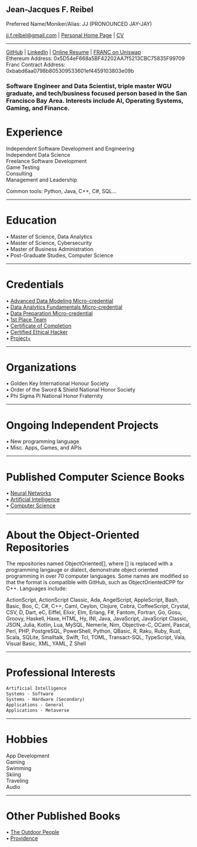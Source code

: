 ## Jean-Jacques F. Reibel    
Preferred Name/Moniker/Alias: JJ (PRONOUNCED JAY-JAY)    

jj.f.reibel@gmail.com | [Personal Home Page](https://jjfreibel.wixsite.com/home) | [CV](https://jjfreibel.wixsite.com/home/CV)    


____________________________________________________________________________________________________________________________________
[GitHub](https://github.com/JJFReibel) | [LinkedIn](http://www.linkedin.com/in/jj-reibel) | [Online Resume](https://sites.google.com/view/jj-reibel) | [FRANC on Uniswap](https://app.uniswap.org/#/swap?outputCurrency=0xbabd6aa0798b805309533601ef4459103803e09b)       
Ethereum Address: 0x5D54eF668a5BF42202AA7f5213CBC75835F99709  
Franc Contract Address: 0xbabd6aa0798b805309533601ef4459103803e09b  

### Software Engineer and Data Scientist, triple master WGU graduate, and tech/business focused person based in the San Francisco Bay Area. Interests include AI, Operating Systems, Gaming, and Finance.         

# Experience
Independent Software Development and Engineering    
Independent Data Science    
Freelance Software Development    
Game Testing    
Consulting    
Management and Leadership    

Common tools: Python, Java, C++, C#, SQL...     

____________________________________________________________________________________________________________________________________

# Education
• Master of Science, Data Analytics      
• Master of Science, Cybersecurity  
• Master of Business Administration        
• Post-Graduate Studies, Computer Science     

____________________________________________________________________________________________________________________________________

# Credentials 
• [Advanced Data Modeling Micro-credential](https://wgu.badgr.com/public/assertions/1K6e7LuuR1-6X9jztl8BBA)     
• [Data Analytics Fundamentals Micro-credential](https://api.badgr.io/public/assertions/rZmbnxEJSyuhUihylZOmTw)     
• [Data Preparation Micro-credential](https://api.badgr.io/public/assertions/VxElP-ftQW29949Tb1uh6w)     
• [1st Place Team](https://api.badgr.io/public/assertions/UkMhEM24Sr2MqICPlPu18w)        
• [Certificate of Completion](https://api.badgr.io/public/assertions/EqLkixvzT5KfxXjaaJhdig)    
• [Certified Ethical Hacker](https://aspen.eccouncil.org/VerifyBadge?&type=certification&a=vp1VEDsr3JTQaPYsoO0hBKIfBWaffPfg1XMgf32gbbM=)     
• [Project+](https://www.credly.com/badges/7c2182a1-b604-401e-87c5-0409168341a1)    

____________________________________________________________________________________________________________________________________

# Organizations
• Golden Key International Honour Society    
• Order of the Sword & Shield National Honor Society  
• Phi Sigma Pi National Honor Fraternity  

____________________________________________________________________________________________________________________________________

# Ongoing Independent Projects
• New programming language  
• Misc. Apps, Games, and APIs  

____________________________________________________________________________________________________________________________________

# Published Computer Science Books
• [Neural Networks](https://www.amazon.com/dp/B0C573PP5B)      
• [Artificial Intelligence](https://www.amazon.com/dp/B0C4HCLXSQ)     
• [Computer Science](https://www.amazon.com/dp/B0C3ZX7DQ5)      

____________________________________________________________________________________________________________________________________

# About the Object-Oriented Repositories
The repositories named ObjectOriented[], where [] is replaced with a programming langauge or dialect, demonstrate object oriented programming in over 70 computer languages. Some names are modified so that the format is compatible with GitHub, such as ObjectOrientedCPP for C++. Languages include:  

ActionScript, ActionScript Classic, Ada, AngelScript, AppleScript, Bash, Basic, Boo, C, C#, C++, Caml, Ceylon, Clojure, Cobra, CoffeeScript, Crystal, CSV, D, Dart, eC, Eiffel, Elixir, Elm, Erlang, F#, Fantom, Fortran, Go, Gosu, Groovy, Haskell, Haxe, HTML, Hy, INI, Java, JavaScript, JavaScript Classic, JSON, Julia, Kotlin, Lua, MySQL, Nemerle, Nim, Objective-C, OCaml, Pascal, Perl, PHP, PostgreSQL, PowerShell, Python, QBasic, R, Raku, Ruby, Rust, Scala, SQLite, Smalltalk, Swift, Tcl, TOML, Transact-SQL, TypeScript, Vala, Visual Basic, XML, YAML, Z Shell  

____________________________________________________________________________________________________________________________________

# Professional Interests

```markdown
Artificial Intelligence
Systems - Software
Systems - Hardware (Secondary)
Applications - General
Applications - Metaverse
```

____________________________________________________________________________________________________________________________________

# Hobbies
App Development     
Gaming    
Swimming         
Skiing     
Traveling  
Audio    
   
____________________________________________________________________________________________________________________________________

# Other Published Books
• [The Outdoor People](https://www.amazon.com/dp/B0C2WCQFW2)      
• [Providence](https://www.amazon.com/dp/B0C184N5HD)     




